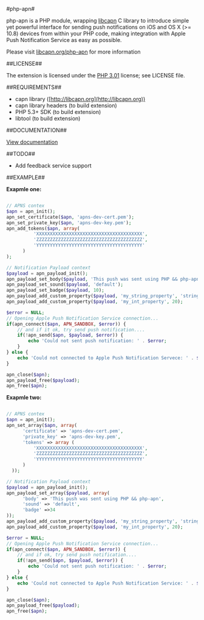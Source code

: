 #php-apn#

php-apn is a PHP module, wrapping [libcapn](http://libcapn.org) C library to introduce simple yet powerful interface for sending push notifications on iOS and OS X (>= 10.8) devices from within your PHP code, making integration with Apple Push Notification Service as easy as possible.

Please visit [libcapn.org/php-apn](http://libcapn.org/php-apn) for more information

##LICENSE##

The extension is licensed under the [PHP 3.01](http://www.php.net/license/3_01.txt) license; see LICENSE file.

##REQUIREMENTS##

* capn library ([http://libcapn.org](http://libcapn.org))
* capn library headers (to build extension)
* PHP 5.3+ SDK (to build extension)
* libtool (to build extension)

##DOCUMENTATION##

[View documentation](http://libcapn.org/php-apn/doc/html/packages/php-apn.html)

##TODO##

* Add feedback service support 

##EXAMPLE##

__Exapmle one:__

```php

// APNS contex
$apn = apn_init();
apn_set_certificate($apn, 'apns-dev-cert.pem');
apn_set_private_key($apn, 'apns-dev-key.pem');
apn_add_tokens($apn, array(
          'XXXXXXXXXXXXXXXXXXXXXXXXXXXXXXXXXXXXXXX',
          'ZZZZZZZZZZZZZZZZZZZZZZZZZZZZZZZZZZZZZZZ',
          'YYYYYYYYYYYYYYYYYYYYYYYYYYYYYYYYYYYYYYY'
      )
);

// Notification Payload context
$payload = apn_payload_init();
apn_payload_set_body($payload, 'This push was sent using PHP && php-apn');
apn_payload_set_sound($payload, 'default');
apn_payload_set_badge($payload, 10);
apn_payload_add_custom_property($payload, 'my_string_property', 'string');
apn_payload_add_custom_property($payload, 'my_int_property', 20);

$error = NULL;
// Opening Apple Push Notification Service connection...
if(apn_connect($apn, APN_SANDBOX, $error)) {
    // and if it ok, try send push notification....
    if(!apn_send($apn, $payload, $error)) {
        echo 'Could not sent push notification: ' . $error;
    }
} else {
    echo 'Could not connected to Apple Push Notification Servece: ' . $error;
}

apn_close($apn);
apn_payload_free($payload);
apn_free($apn);
```

__Exapmle two:__ 

```php

// APNS contex
$apn = apn_init();
apn_set_array($apn, array(
      'certificate' => 'apns-dev-cert.pem',
      'private_key' => 'apns-dev-key.pem',
      'tokens' => array (
          'XXXXXXXXXXXXXXXXXXXXXXXXXXXXXXXXXXXXXXX',
          'ZZZZZZZZZZZZZZZZZZZZZZZZZZZZZZZZZZZZZZZ',
          'YYYYYYYYYYYYYYYYYYYYYYYYYYYYYYYYYYYYYYY'
      )
  ));

// Notification Payload context
$payload = apn_payload_init();
apn_payload_set_array($payload, array(
      'body' => 'This push was sent using PHP && php-apn',
      'sound' => 'default',
      'badge' =>34
));
apn_payload_add_custom_property($payload, 'my_string_property', 'string');
apn_payload_add_custom_property($payload, 'my_int_property', 20);

$error = NULL;
// Opening Apple Push Notification Service connection...
if(apn_connect($apn, APN_SANDBOX, $error)) {
    // and if ok, try send push notification....
    if(!apn_send($apn, $payload, $error)) {
        echo 'Could not sent push notification: ' . $error;
    }
} else {
    echo 'Could not connected to Apple Push Notification Service: ' . $error;
}

apn_close($apn);
apn_payload_free($payload);
apn_free($apn);
```
